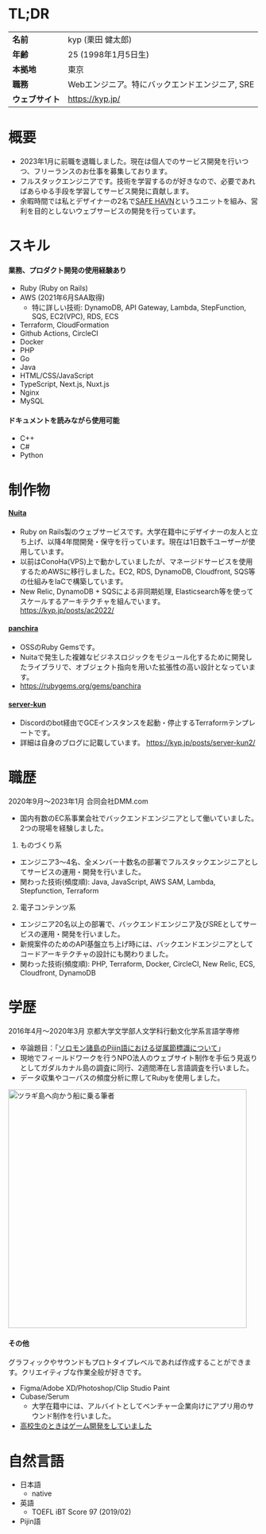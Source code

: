 # TL;DR

|||
|---|---|
|**名前**|kyp (栗田 健太郎)|
|**年齢**|25 (1998年1月5日生)|
|**本拠地**|東京|
|**職務**|Webエンジニア。特にバックエンドエンジニア, SRE|
|**ウェブサイト**|https://kyp.jp/|

# 概要
- 2023年1月に前職を退職しました。現在は個人でのサービス開発を行いつつ、フリーランスのお仕事を募集しております。
- フルスタックエンジニアです。技術を学習するのが好きなので、必要であればあらゆる手段を学習してサービス開発に貢献します。
- 余暇時間では私とデザイナーの2名で[SAFE HAVN](https://safehavn.dev/)というユニットを組み、営利を目的としないウェブサービスの開発を行っています。

# スキル
#### 業務、プロダクト開発の使用経験あり
- Ruby (Ruby on Rails)
- AWS (2021年6月SAA取得)
  - 特に詳しい技術: DynamoDB, API Gateway, Lambda, StepFunction, SQS, EC2(VPC), RDS, ECS 
- Terraform, CloudFormation
- Github Actions, CircleCI
- Docker
- PHP
- Go
- Java
- HTML/CSS/JavaScript
- TypeScript, Next.js, Nuxt.js
- Nginx
- MySQL

#### ドキュメントを読みながら使用可能
- C++
- C#
- Python

# 制作物
#### [Nuita](https://nuita.net/)
- Ruby on Rails製のウェブサービスです。大学在籍中にデザイナーの友人と立ち上げ、以降4年間開発・保守を行っています。現在は1日数千ユーザーが使用しています。
- 以前はConoHa(VPS)上で動かしていましたが、マネージドサービスを使用するためAWSに移行しました。EC2, RDS, DynamoDB, Cloudfront, SQS等の仕組みをIaCで構築しています。
- New Relic, DynamoDB + SQSによる非同期処理, Elasticsearch等を使ってスケールするアーキテクチャを組んでいます。 https://kyp.jp/posts/ac2022/

#### [panchira](https://github.com/nuita/panchira)
- OSSのRuby Gemsです。
- Nuitaで発生した複雑なビジネスロジックをモジュール化するために開発したライブラリで、オブジェクト指向を用いた拡張性の高い設計となっています。
- https://rubygems.org/gems/panchira

#### [server-kun](https://github.com/kypkyp/server-kun)
- Discordのbot経由でGCEインスタンスを起動・停止するTerraformテンプレートです。
- 詳細は自身のブログに記載しています。 https://kyp.jp/posts/server-kun2/

# 職歴
2020年9月～2023年1月 合同会社DMM.com
- 国内有数のEC系事業会社でバックエンドエンジニアとして働いていました。2つの現場を経験しました。
1. ものづくり系
  - エンジニア3〜4名、全メンバー十数名の部署でフルスタックエンジニアとしてサービスの運用・開発を行いました。
  - 関わった技術(頻度順): Java, JavaScript, AWS SAM, Lambda, Stepfunction, Terraform
2. 電子コンテンツ系
  - エンジニア20名以上の部署で、バックエンドエンジニア及びSREとしてサービスの運用・開発を行いました。
  - 新規案件のためのAPI基盤立ち上げ時には、バックエンドエンジニアとしてコードアーキテクチャの設計にも関わりました。
  - 関わった技術(頻度順): PHP, Terraform, Docker, CircleCI, New Relic, ECS, Cloudfront, DynamoDB

# 学歴
2016年4月～2020年3月 京都大学文学部人文学科行動文化学系言語学専修
- 卒論題目：「[ソロモン諸島のPijin語における従属節標識について](https://github.com/kypkyp/sotsuron)」
- 現地でフィールドワークを行うNPO法人のウェブサイト制作を手伝う見返りとしてガダルカナル島の調査に同行、2週間滞在し言語調査を行いました。
- データ収集やコーパスの頻度分析に際してRubyを使用しました。

<img alt="ツラギ島へ向かう船に乗る筆者" src="https://kypprivate.s3-ap-northeast-1.amazonaws.com/kyp_on_ship.jpg" width="480px">

#### その他

グラフィックやサウンドもプロトタイプレベルであれば作成することができます。クリエイティブな作業全般が好きです。

- Figma/Adobe XD/Photoshop/Clip Studio Paint
- Cubase/Serum
  - 大学在籍中には、アルバイトとしてベンチャー企業向けにアプリ用のサウンド制作を行いました。
- [高校生のときはゲーム開発をしていました](https://kyp.hatenablog.com/entry/2015/12/25/013344)

# 自然言語
- 日本語
  - native
- 英語
  - TOEFL iBT Score 97 (2019/02)
- Pijin語
